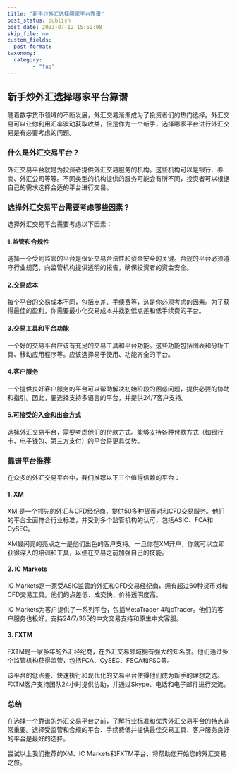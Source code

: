 ```yaml
---
title: "新手炒外汇选择哪家平台靠谱"
post_status: publish
post_date: 2023-07-12 15:52:08
skip_file: no
custom_fields: 
  post-format: 
taxonomy:
  category:
        - "faq"
---
```


## 新手炒外汇选择哪家平台靠谱

随着数字货币领域的不断发展，外汇交易渐渐成为了投资者们的热门选择。外汇交易可以让你利用汇率波动获取收益，但是作为一个新手，选择哪家平台进行外汇交易是有必要考虑的问题。

### 什么是外汇交易平台？

外汇交易平台就是为投资者提供外汇交易服务的机构。这些机构可以是银行、券商、外汇公司等等。不同类型的机构提供的服务可能会有所不同，投资者可以根据自己的需求选择合适的平台进行交易。

### 选择外汇交易平台需要考虑哪些因素？

选择外汇交易平台需要考虑以下因素：

#### 1.监管和合规性

选择一个受到监管的平台是保证交易合法性和资金安全的关键。合规的平台必须遵守行业规范，向监管机构提供透明的报告，确保投资者的资金安全。

#### 2.交易成本

每个平台的交易成本不同，包括点差、手续费等，这是你必须考虑的因素。为了获得最佳的盈利，你需要最小化交易成本并找到低点差和低手续费的平台。

#### 3.交易工具和平台功能

一个好的交易平台应该有充足的交易工具和平台功能。这些功能包括图表和分析工具、移动应用程序等。应该选择易于使用、功能齐全的平台。

#### 4.客户服务

一个提供良好客户服务的平台可以帮助解决初始阶段的困惑问题，提供必要的协助和指引。因此，要选择支持多语言的平台，并提供24/7客户支持。

#### 5.可接受的入金和出金方式

选择外汇交易平台，需要考虑他们的付款方式。能够支持各种付款方式（如银行卡、电子钱包、第三方支付）的平台将更具优势。

### 靠谱平台推荐

在众多的外汇交易平台中，我们推荐以下三个值得信赖的平台：

#### 1. XM

XM 是一个领先的外汇与CFD经纪商，提供50多种货币对和CFD交易服务。他们的平台全面符合行业标准，并受到多个监管机构的认可，包括ASIC、FCA和CySEC。

XM最闪亮的亮点之一是他们出色的客户支持。一旦你在XM开户，你就可以立即获得深入的培训和工具，以便在交易之前加强自己的技能。

#### 2. IC Markets

IC Markets是一家受ASIC监管的外汇和CFD交易经纪商，拥有超过60种货币对和CFD交易工具。他们的点差低、成交快、价格透明度高。

IC Markets为客户提供了一系列平台，包括MetaTrader 4和cTrader。他们的客户服务也极好，支持24/7/365的中文交易支持和原生中文客服。

#### 3. FXTM

FXTM是一家多年的外汇经纪商，在外汇交易领域拥有强大的知名度。他们通过多个监管机构获得监管，包括FCA、CySEC、FSCA和FSC等。

该平台的低点差、快速执行和现代化的交易平台使得他们成为新手的理想之选。FXTM客户支持团队24小时提供协助，并通过Skype、电话和电子邮件进行交流。

### 总结

在选择一个靠谱的外汇交易平台之前，了解行业标准和优秀外汇交易平台的特点非常重要。选择受监管和合规的平台、手续费低并提供最佳交易工具、客户服务良好的平台是最好的选择。

尝试以上我们推荐的XM、IC Markets和FXTM平台，将帮助您开始您的外汇交易之旅。
